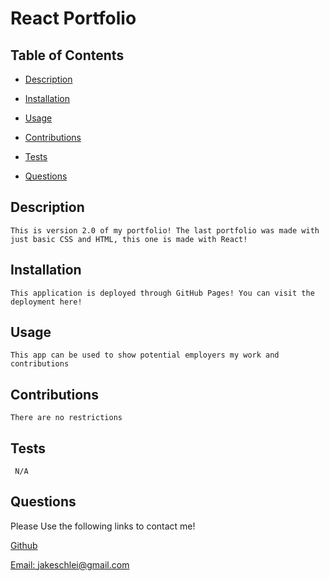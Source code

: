 
  
  # React Portfolio 
  
  

  ## Table of Contents
  - [Description](#description)
  - [Installation](#installation)
  - [Usage](#usage)
  - [Contributions](#contributions)
  - [Tests](#tests)
  
  - [Questions](#questions)


  ## Description
    This is version 2.0 of my portfolio! The last portfolio was made with just basic CSS and HTML, this one is made with React! 

  ## Installation
    This application is deployed through GitHub Pages! You can visit the deployment here! 


  ## Usage
    This app can be used to show potential employers my work and contributions

  ## Contributions
    There are no restrictions

  ## Tests
     N/A

  

  

  

  ## Questions
  Please Use the following links to contact me!
  
  [Github](https://github.com/JakeSchlei)
  
 [Email: jakeschlei@gmail.com](mailto:jakeschlei@gmail.com)
